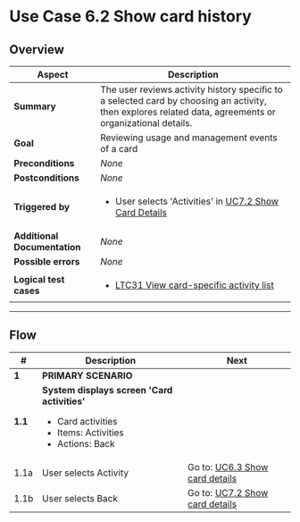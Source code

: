 # Use Case 6.2 Show card history

## Overview

| Aspect                       | Description                                                                                                                                              |
|------------------------------|----------------------------------------------------------------------------------------------------------------------------------------------------------|
| **Summary**                  | The user reviews activity history specific to a selected card by choosing an activity, then explores related data, agreements or organizational details. |
| **Goal**                     | Reviewing usage and management events of a card                                                                                                          |
| **Preconditions**            | *None*                                                                                                                                                   |
| **Postconditions**           | *None*                                                                                                                                                   |
| **Triggered by**             | <ul><li>User selects 'Activities' in [UC7.2 Show Card Details](UC7.2_ShowCardDetails.md)</ul></li>                                                       |
| **Additional Documentation** | *None*                                                                                                                                                   |
| **Possible errors**          | *None*                                                                                                                                                   |
| **Logical test cases**       | <ul><li>[LTC31 View card-specific activity list](../logical-test-cases.md#ltc31)</li></ul>                                                               |

---

## Flow

| #       | Description                                                                                                                   | Next                                                        |
|---------|-------------------------------------------------------------------------------------------------------------------------------|-------------------------------------------------------------|
| **1**   | **PRIMARY SCENARIO**                                                                                                          |                                                             |
| **1.1** | **System displays screen 'Card activities'**<ul><li>Card activities</li><li>Items: Activities</li><li>Actions: Back</li></ul> |                                                             |
| 1.1a    | User selects Activity                                                                                                         | Go to: [UC6.3 Show card details](UC6.3_ShowHistoryEvent.md) |
| 1.1b    | User selects Back                                                                                                             | Go to: [UC7.2 Show card details](UC7.2_ShowCardDetails.md)  |